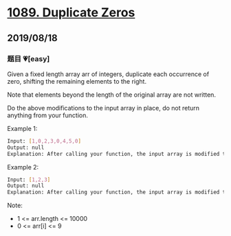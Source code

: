 # [1089. Duplicate Zeros](https://leetcode.com/problems/duplicate-zeros/)

## 2019/08/18

### 题目 💗[easy]

Given a fixed length array arr of integers, duplicate each occurrence of zero, shifting the remaining elements to the right.

Note that elements beyond the length of the original array are not written.

Do the above modifications to the input array in place, do not return anything from your function.

Example 1:

```bash
Input: [1,0,2,3,0,4,5,0]
Output: null
Explanation: After calling your function, the input array is modified to: [1,0,0,2,3,0,0,4]
```

Example 2:

```bash
Input: [1,2,3]
Output: null
Explanation: After calling your function, the input array is modified to: [1,2,3]
```

Note:

- 1 <= arr.length <= 10000
- 0 <= arr[i] <= 9
